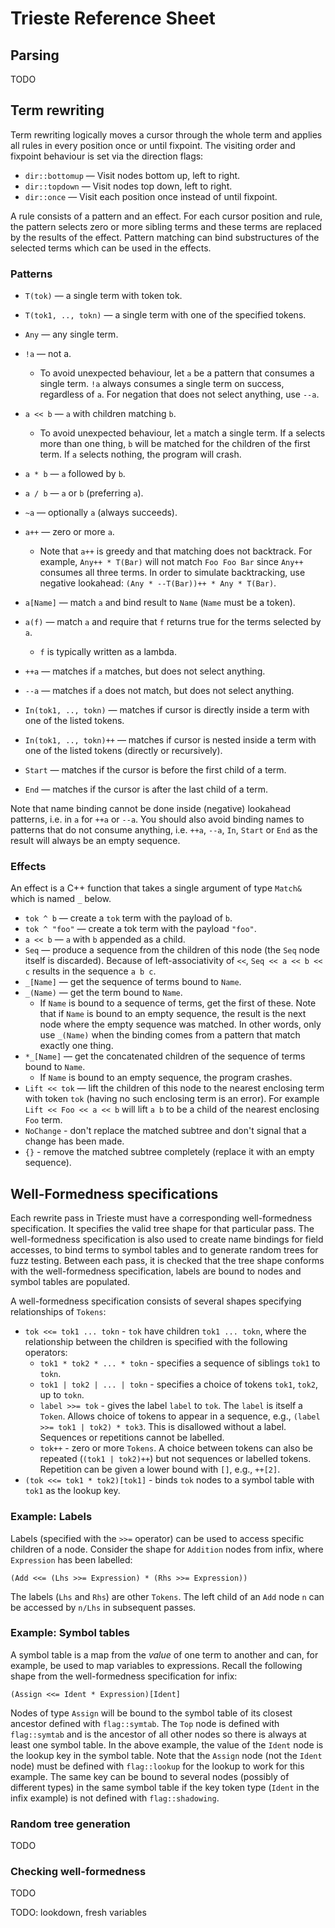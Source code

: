 # Trieste Reference Sheet

## Parsing

TODO


## Term rewriting

Term rewriting logically moves a cursor through the whole term and applies all rules in every position once or until fixpoint. The visiting order and fixpoint behaviour is set via the direction flags:

* `dir::bottomup` — Visit nodes bottom up, left to right.
* `dir::topdown`  — Visit nodes top down, left to right.
* `dir::once`     — Visit each position once instead of until fixpoint.

A rule consists of a pattern and an effect. For each cursor position and rule, the pattern selects zero or more sibling terms and these terms are replaced by the results of the effect. Pattern matching can bind substructures of the selected terms which can be used in the effects.

### Patterns

* `T(tok)` — a single term with token tok.
* `T(tok1, .., tokn)` — a single term with one of the specified tokens.
* `Any` — any single term.

* `!a` — not a.
  * To avoid unexpected behaviour, let `a` be a pattern that consumes a single term. `!a` always consumes a single term on success, regardless of `a`. For negation that does not select anything, use `--a`.
* `a << b` — `a` with children matching `b`.
  * To avoid unexpected behaviour, let `a` match a single term. If a selects more than one thing, `b` will be matched for the children of the first term. If `a` selects nothing, the program will crash.

* `a * b` — `a` followed by `b`.
* `a / b` — `a` or `b` (preferring `a`).

* `~a` — optionally `a` (always succeeds).
* `a++` — zero or more `a`.
  * Note that `a++` is greedy and that matching does not backtrack. For example, `Any++ * T(Bar)` will not match `Foo Foo Bar` since `Any++` consumes all three terms. In order to simulate backtracking, use negative lookahead: `(Any * --T(Bar))++ * Any * T(Bar)`.

* `a[Name]` — match `a` and bind result to `Name` (`Name` must be a token).
* `a(f)` — match `a` and require that `f` returns true for the terms selected by `a`.
  * `f` is typically written as a lambda.

* `++a` — matches if `a` matches, but does not select anything.
* `--a` — matches if `a` does not match, but does not select anything.

* `In(tok1, .., tokn)` — matches if cursor is directly inside a term with one of the listed tokens.
* `In(tok1, .., tokn)++` — matches if cursor is nested inside a term with one of the listed tokens (directly or recursively).

* `Start` — matches if the cursor is before the first child of a term.
* `End` — matches if the cursor is after the last child of a term.

Note that name binding cannot be done inside (negative) lookahead patterns, i.e. in `a` for `++a` or `--a`. You should also avoid binding names to patterns that do not consume anything, i.e. `++a`, `--a`, `In`, `Start` or `End` as the result will always be an empty sequence.

### Effects

An effect is a C++ function that takes a single argument of type `Match&` which is named `_` below.

* `tok ^ b` — create a `tok` term with the payload of `b`.
* `tok ^ "foo"` — create a tok term with the payload `"foo"`.
* `a << b` — `a` with `b` appended as a child.
* `Seq` — produce a sequence from the children of this node (the `Seq` node itself is discarded). Because of left-associativity of `<<`, `Seq << a << b << c` results in the sequence `a b c`.
* `_[Name]` — get the sequence of terms bound to `Name`.
* `_(Name)` — get the term bound to `Name`.
  * If `Name` is bound to a sequence of terms, get the first of these. Note that if `Name` is bound to an empty sequence, the result is the next node where the empty sequence was matched. In other words, only use `_(Name)` when the binding comes from a pattern that match exactly one thing.
* `*_[Name]` — get the concatenated children of the sequence of terms bound to `Name`.
  * If `Name` is bound to an empty sequence, the program crashes.
* `Lift << tok` — lift the children of this node to the nearest enclosing term with token `tok` (having no such enclosing term is an error). For example `Lift << Foo << a << b` will lift `a b` to be a child of the nearest enclosing `Foo` term.
* `NoChange` - don't replace the matched subtree and don't signal that a change has been made.
* `{}` - remove the matched subtree completely (replace it with an empty sequence).

## Well-Formedness specifications

Each rewrite pass in Trieste must have a corresponding well-formedness specification. It specifies the valid tree shape for that particular pass. The well-formedness specification is also used to create name bindings for field accesses, to bind terms to symbol tables and to generate random trees for fuzz testing. Between each pass, it is checked that the tree shape conforms with the well-formedness specification, labels are bound to nodes and symbol tables are populated.

A well-formedness specification consists of several shapes specifying relationships of `Tokens`:

* `tok <<= tok1 ... tokn` - `tok` have children `tok1 ... tokn`, 
  where the relationship between the children is specified with the following operators: 
  * `tok1 * tok2 * ... * tokn` - specifies a sequence of siblings `tok1` to `tokn`.
  * `tok1 | tok2 | ... | tokn` - specifies a choice of tokens `tok1`, `tok2`, up to `tokn`.
  * `label >>= tok` - gives the label `label` to `tok`. The `label` is itself a `Token`. Allows choice of tokens to appear in a sequence, e.g., `(label >>= tok1 | tok2) * tok3`. This is disallowed without a label. Sequences or repetitions cannot be labelled.   
  * `tok++` - zero or more `Tokens`. A choice between tokens can also be repeated (`(tok1 | tok2)++`) but not sequences or labelled tokens. Repetition can be given a lower bound with `[]`, e.g., `++[2]`. 
* `(tok <<= tok1 * tok2)[tok1]` - binds `tok` nodes to a symbol table with `tok1` as the lookup key. 

### Example: Labels

Labels (specified with the `>>=` operator) can be used to access specific children of a node. Consider the shape for `Addition` nodes from infix, where `Expression` has been labelled:

`(Add <<= (Lhs >>= Expression) * (Rhs >>= Expression))`

The labels (`Lhs` and `Rhs`) are other `Tokens`. The left child of an `Add` node `n` can be accessed by `n/Lhs` in subsequent passes. 

### Example: Symbol tables 
A symbol table is a map from the _value_ of one term to another and can, for example, be used to map variables to expressions. Recall the following shape from the well-formedness specification for infix: 

`(Assign <<= Ident * Expression)[Ident]`

Nodes of type `Assign` will be bound to the symbol table of its closest ancestor defined with `flag::symtab`. The `Top` node is defined with `flag::symtab` and is the ancestor of all other nodes so there is always at least one symbol table. In the above example, the value of the `Ident` node is the lookup key in the symbol table. Note that the `Assign` node (not the `Ident` node) must be defined with `flag::lookup` for the lookup to work for this example. The same key can be bound to several nodes (possibly of different types) in the same symbol table if the key token type (`Ident` in the infix example) is not defined with `flag::shadowing`. 

### Random tree generation 
TODO

### Checking well-formedness  
TODO

TODO: lookdown, fresh variables 

